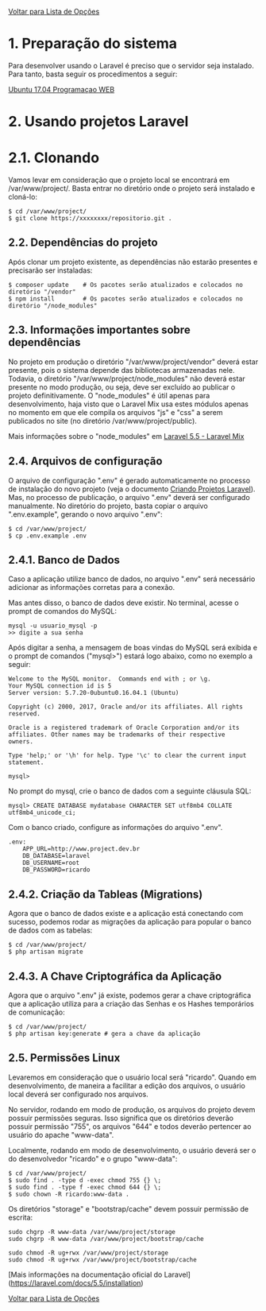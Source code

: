 [Voltar para Lista de Opções](https://bitbucket.org/rpdesignerfly/sofia/wiki/browse/)

# 1. Preparação do sistema

Para desenvolver usando o Laravel é preciso que o servidor seja instalado. Para tanto, basta seguir os procedimentos a seguir:

[Ubuntu 17.04 Programaçao WEB](https://bitbucket.org/rpdesignerfly/sofia/wiki/OS%20Ubuntu%2017.04%20Programação%20WEB)

# 2. Usando projetos Laravel

# 2.1. Clonando

Vamos levar em consideração que o projeto local se encontrará em /var/www/project/. Basta entrar no diretório onde o projeto será instalado e cloná-lo:

```
$ cd /var/www/project/
$ git clone https://xxxxxxxx/repositorio.git .
```

## 2.2. Dependências do projeto

Após clonar um projeto existente, as dependências não estarão presentes e 
precisarão ser instaladas:

```
$ composer update    # Os pacotes serão atualizados e colocados no diretório "/vendor"
$ npm install        # Os pacotes serão atualizados e colocados no diretório "/node_modules"
```

## 2.3. Informações importantes sobre dependências

No projeto em produção o diretório "/var/www/project/vendor" deverá estar presente, pois o sistema depende das bibliotecas armazenadas nele. Todavia, o diretório "/var/www/project/node_modules" não deverá estar presente no modo produção, ou seja, deve ser excluído ao publicar o projeto definitivamente. O "node_modules" é útil apenas para desenvolvimento, haja visto que o Laravel Mix usa estes módulos apenas no momento em que ele compila os arquivos "js" e "css" a serem publicados no site (no diretório /var/www/project/public).

Mais informações sobre o "node_modules" em [Laravel 5.5 - Laravel Mix](https://bitbucket.org/rpdesignerfly/sofia/wiki/Laravel%205.5%20-%2004%20Laravel%20Mix)


## 2.4. Arquivos de configuração

O arquivo de configuração ".env" é gerado automaticamente no processo de instalação do novo projeto (veja o documento [Criando Projetos Laravel](https://bitbucket.org/rpdesignerfly/sofia/wiki/Laravel%205.5%20-%2001%20Criando%20Novos%20Projetos)). Mas, no processo de publicação, o arquivo ".env" deverá ser configurado manualmente. No diretório do projeto, basta copiar o arquivo ".env.example", gerando o novo arquivo ".env":

```
$ cd /var/www/project/
$ cp .env.example .env
```
## 2.4.1. Banco de Dados

Caso a aplicação utilize banco de dados, no arquivo ".env" será necessário adicionar as informações corretas para a conexão. 

Mas antes disso, o banco de dados deve existir. No terminal, acesse o prompt de comandos do MySQL:

``` 
mysql -u usuario_mysql -p
>> digite a sua senha
```

Após digitar a senha, a mensagem de boas vindas do MySQL será exibida e o prompt de comandos ("mysql>") estará logo abaixo, como no exemplo a seguir:

```
Welcome to the MySQL monitor.  Commands end with ; or \g.
Your MySQL connection id is 5
Server version: 5.7.20-0ubuntu0.16.04.1 (Ubuntu)

Copyright (c) 2000, 2017, Oracle and/or its affiliates. All rights reserved.

Oracle is a registered trademark of Oracle Corporation and/or its
affiliates. Other names may be trademarks of their respective
owners.

Type 'help;' or '\h' for help. Type '\c' to clear the current input statement.

mysql>
``` 

No prompt do mysql, crie o banco de dados com a seguinte cláusula SQL:

``` 
mysql> CREATE DATABASE mydatabase CHARACTER SET utf8mb4 COLLATE utf8mb4_unicode_ci;
``` 
Com o banco criado, configure as informações do arquivo ".env". 

``` 
.env: 
    APP_URL=http://www.project.dev.br
    DB_DATABASE=laravel
    DB_USERNAME=root
    DB_PASSWORD=ricardo
```

## 2.4.2. Criação da Tableas (Migrations)

Agora que o banco de dados existe e a aplicação está conectando com sucesso, podemos rodar as migrações da aplicação para popular o banco de dados com as tabelas:

```
$ cd /var/www/project/
$ php artisan migrate
```

## 2.4.3. A Chave Criptográfica da Aplicação

Agora que o arquivo ".env" já existe, podemos gerar a chave criptográfica que a aplicação utiliza para a criação das Senhas e os Hashes temporários de comunicação:

```
$ cd /var/www/project/
$ php artisan key:generate # gera a chave da aplicação
```

## 2.5. Permissões Linux

Levaremos em consideração que o usuário local será "ricardo". Quando em desenvolvimento, de maneira a facilitar a edição dos arquivos, o usuário local deverá ser configurado nos arquivos. 

No servidor, rodando em modo de produção, os arquivos do projeto devem possuir permissões seguras. Isso significa que os diretórios deverão possuir permissão "755", os arquivos "644" e todos deverão pertencer ao usuário do apache "www-data".

Localmente, rodando em modo de desenvolvimento, o usuário deverá ser o do desenvolvedor "ricardo" e o grupo "www-data":

```
$ cd /var/www/project/
$ sudo find . -type d -exec chmod 755 {} \;
$ sudo find . -type f -exec chmod 644 {} \;
$ sudo chown -R ricardo:www-data .
```
Os diretórios "storage" e "bootstrap/cache" devem possuir permissão de escrita:

```
sudo chgrp -R www-data /var/www/project/storage
sudo chgrp -R www-data /var/www/project/bootstrap/cache

sudo chmod -R ug+rwx /var/www/project/storage
sudo chmod -R ug+rwx /var/www/project/bootstrap/cache
```


[Mais informações na documentação oficial do Laravel]
(https://laravel.com/docs/5.5/installation)

[Voltar para Lista de Opções](https://bitbucket.org/rpdesignerfly/sofia/wiki/browse/)